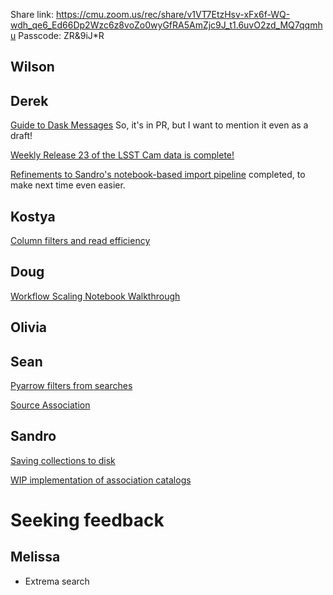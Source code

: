 Share link: https://cmu.zoom.us/rec/share/v1VT7EtzHsv-xFx6f-WQ-wdh_qe6_Ed66Dp2Wzc6z8voZo0wyGfRA5AmZjc9J_t1.6uvO2zd_MQ7qqmhu
Passcode: ZR&9iJ*R

## Wilson

## Derek

[Guide to Dask
Messages](https://github.com/astronomy-commons/lsdb/pull/944) So, it's
in PR, but I want to mention it even as a draft!

[Weekly Release 23 of the LSST Cam data is
complete!](https://data.lsdb.io/rubin#w_2025_23/object_collection)

[Refinements to Sandro's notebook-based import
pipeline](https://github.com/lsst-sitcom/linccf/pull/10) completed, to
make next time even easier.

## Kostya

[Column filters and read efficiency](./column-filter)

## Doug

[Workflow Scaling Notebook Walkthrough](https://docs.lsdb.io/en/latest/tutorials/pre_executed/scaling_workflows.html)

## Olivia

## Sean

[Pyarrow filters from searches](https://github.com/lincc-frameworks/notebooks_lf/blob/main/sprints/2025/07_24/filtering.ipynb)

[Source Association](https://github.com/lincc-frameworks/notebooks_lf/blob/main/sprints/2025/07_24/source_association.ipynb)

## Sandro

[Saving collections to disk](./write_catalog.ipynb)

[WIP implementation of association catalogs](./association_catalogs.ipynb)

# Seeking feedback

## Melissa

- Extrema search
